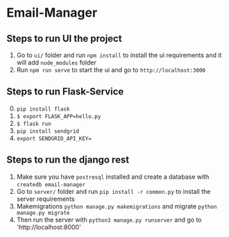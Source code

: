 # Email-Manager

## Steps to run UI the project

1) Go to `ui/` folder and run `npm install` to install the ui requirements and it will add `node_modules` folder
2) Run `npm run serve` to start the ui and go to `http://localhost:3000`

## Steps to run Flask-Service
0) `pip install flask`
1) `$ export FLASK_APP=hello.py`
2) `$ flask run`
3) `pip install sendgrid`
4) `export SENDGRID_API_KEY=`

## Steps to run the django rest
1) Make sure you have `postresql` installed and create a database with `createdb email-manager`
2) Go to `server/` folder and run `pip install -r common.py` to install the server requirements
3) Makemigrations `python manage.py makemigrations` and migrate `python manage.py migrate`
4) Then run the server with `python3 manage.py runserver` and go to 'http://localhost:8000'
